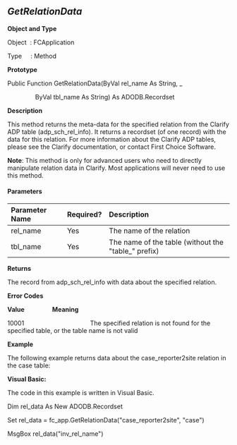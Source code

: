 _GetRelationData_
-----------------

**Object and Type**

Object  : FCApplication

Type     : Method

**Prototype**

Public Function GetRelationData(ByVal rel_name As String, _

                ByVal tbl_name As String) As ADODB.Recordset

**Description**

This method returns the meta-data for the specified relation from the Clarify ADP table (adp_sch_rel_info). It returns a recordset (of one record) with the data for this relation. For more information about the Clarify ADP tables, please see the Clarify documentation, or contact First Choice Software.

**Note**: This method is only for advanced users who need to directly manipulate relation data in Clarify. Most applications will never need to use this method.

#### Parameters

| Parameter Name | Required? | Description |
|:--- |:--- |:--- |
| rel_name | Yes | The name of the relation |
| tbl_name | Yes | The name of the table (without the "table_" prefix) |

**Returns**

The record from adp_sch_rel_info with data about the specified relation.

**Error Codes**

**Value**                **Meaning**

10001                                      The specified relation is not found for the specified table, or the table name is not valid

**Example**

The following example returns data about the case_reporter2site relation in the case table:

**Visual Basic:**

The code in this example is written in Visual Basic.

Dim rel_data As New ADODB.Recordset

Set rel_data = fc_app.GetRelationData("case_reporter2site", "case")

MsgBox rel_data("inv_rel_name")